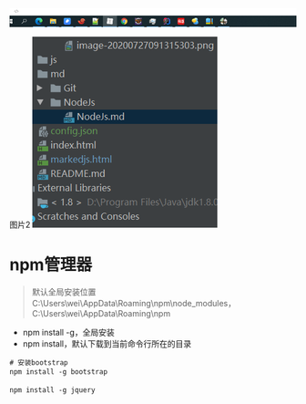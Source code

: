 ![image-20200727091315303](images/image-20200727091315303.png)



图片2
![image-20200727095018582](images/image-20200727095018582.png)





# npm管理器

> 默认全局安装位置C:\Users\wei\AppData\Roaming\npm\node_modules，C:\Users\wei\AppData\Roaming\npm

* npm install -g，全局安装
* npm install，默认下载到当前命令行所在的目录

```shell
# 安装bootstrap
npm install -g bootstrap

npm install -g jquery
```

